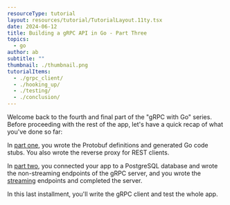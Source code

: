 ```yaml
---
resourceType: tutorial
layout: resources/tutorial/TutorialLayout.11ty.tsx
date: 2024-06-12
title: Building a gRPC API in Go - Part Three
topics:
  - go
author: ab
subtitle: ""
thumbnail: ./thumbnail.png
tutorialItems:
  - ./grpc_client/
  - ./hooking_up/
  - ./testing/
  - ./conclusion/
---
```


Welcome back to the fourth and final part of the "gRPC with Go" series. Before proceeding with the rest of the app, let's have a quick recap of what you've done so far:

In [part one](../grpc_part_one/), you wrote the Protobuf definitions and generated Go code stubs. You also wrote the reverse proxy for REST clients.

In [part two](../grpc_part_two/), you connected your app to a PostgreSQL database and wrote the non-streaming endpoints of the gRPC server, and you wrote the [streaming](../grpc_part_two/comments_table/) endpoints and completed the server.

In this last installment, you'll write the gRPC client and test the whole app.
